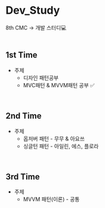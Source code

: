# Dev_Study
8th CMC → 개발 스터디💻
</br>
</br>

## 1st Time
* 주제
  * 디자인 패턴공부
  * MVC패턴 & MVVM패턴 공부  ✅
</br>

## 2nd Time
* 주제
    * 옵저버 패턴 - 무무 & 아요쓰 
    * 싱글턴 패턴 - 아일린, 에스, 플로라 
</br>

## 3rd Time
* 주제
    * MVVM 패턴(이론) - 공통

